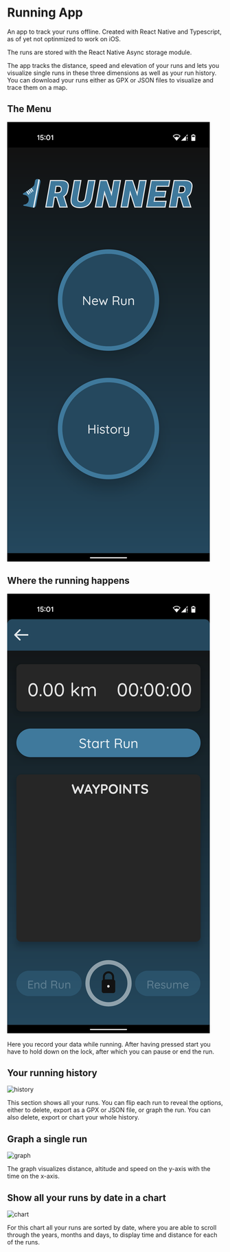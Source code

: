 # Running App

An app to track your runs offline. Created with React Native and Typescript, as of yet not optinmized to work on iOS. 

The runs are stored with the React Native Async storage module. 

The app tracks the distance, speed and elevation of your runs and lets you visualize single runs in these three dimensions as well as your run history. 
You can download your runs either as GPX or JSON files to visualize and trace them on a map. 

## The Menu
![menu](runner_screenshots/menu.png)

## Where the running happens 
![running](runner_screenshots/running.png)

Here you record your data while running. After having pressed start you have to hold down on the lock, after which you can pause or end the run.

## Your running history 
![history](running_screenshots/history.png)

This section shows all your runs. You can flip each run to reveal the options, either to delete, export as a GPX or JSON file, or graph the run.
You can also delete, export or chart your whole history.

## Graph a single run
![graph](running_screenshots/graph.png)

The graph visualizes distance, altitude and speed on the y-axis with the time on the x-axis.

## Show all your runs by date in a chart
![chart](running_screenshots/chart.png)

For this chart all your runs are sorted by date, where you are able to scroll through the years, months and days, to display time and distance for each of the runs.

